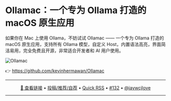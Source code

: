 Ollamac：一个专为 Ollama 打造的 macOS 原生应用
===

如果你在 Mac 上使用 Ollama，不妨试试 Ollamac —— 一个专为 Ollama 打造的 macOS 原生应用，支持所有 Ollama 模型，自定义 Host，内置语法高亮，界面简洁易用，完全免费且开源，非常适合开发者和 AI 用户使用。

![Ollamac](https://github.com/user-attachments/assets/9a57fc3d-25fd-4a05-b247-dcd0812c5207)

👉 https://github.com/kevinhermawan/Ollamac

---

<p align="center">
<a href="https://github.com/kevinhermawan/Ollamac" target="_blank">🔗 查看链接</a> • 
<a href="https://github.com/jaywcjlove/quick-rss/issues/new/choose" target="_blank">投稿/推荐/自荐</a> • 
<a href="https://wangchujiang.com/quick-rss/feeds/index.html" target="_blank">Quick RSS</a> • 
<a href="https://github.com/jaywcjlove/quick-rss/issues/132" target="_blank">#132</a> • 
<a href="https://github.com/jaywcjlove" target="_blank">@jaywcjlove</a>
</p>

---
    